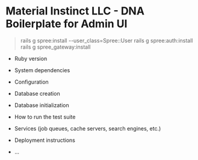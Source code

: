 # Material Instinct LLC - DNA Boilerplate for Admin UI



>rails g spree:install --user_class=Spree::User
>rails g spree:auth:install
>rails g spree_gateway:install

* Ruby version

* System dependencies

* Configuration

* Database creation

* Database initialization

* How to run the test suite

* Services (job queues, cache servers, search engines, etc.)

* Deployment instructions

* ...
